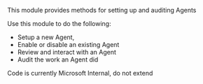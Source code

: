 This module provides methods for setting up and auditing Agents

Use this module to do the following:

- Setup a new Agent, 
- Enable or disable an existing Agent
- Review and interact with an Agent
- Audit the work an Agent did

Code is currently Microsoft Internal, do not extend